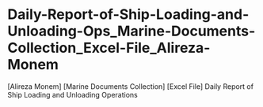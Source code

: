# Daily-Report-of-Ship-Loading-and-Unloading-Ops_Marine-Documents-Collection_Excel-File_Alireza-Monem
[Alireza Monem] [Marine Documents Collection] [Excel File] Daily Report of Ship Loading and Unloading Operations
